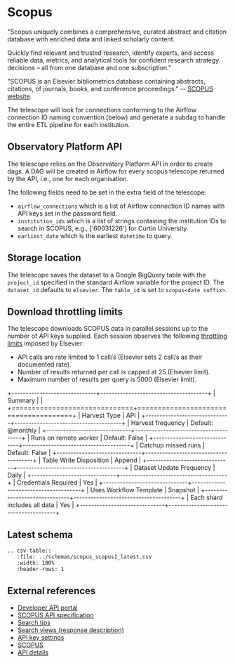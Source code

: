 # Scopus

"Scopus uniquely combines a comprehensive, curated abstract and citation database with enriched data and linked scholarly content.

Quickly find relevant and trusted research, identify experts, and access reliable data, metrics, and analytical tools for confident research strategy decisions – all from one database and one subscription."

"SCOPUS is an Elsevier bibliometrics database containing abstracts, citations, of journals, books, and conference
proceedings." -- [SCOPUS website](https://www.elsevier.com/solutions/scopus).

The telescope will look for connections conforming to the Airflow connection ID naming convention (below) and generate a
subdag to handle the entire ETL pipeline for each institution.

## Observatory Platform API

The telescope relies on the Observatory Platform API in order to create dags. A DAG will be created in Airflow for every scopus telescope returned by the API, i.e., one for each organisation.

The following fields need to be set in the extra field of the telescope:
 * `airflow_connections` which is a list of Airflow connection ID names with API keys set in the password field.
 * `institution_ids` which is a list of strings containing the institution IDs to search in SCOPUS, e.g., ['60031226'] for Curtin University.
 * `earliest_date` which is the earliest `datetime` to query.


## Storage location

The telescope saves the dataset to a Google BigQuery table with the `project_id` specified in the standard Airflow variable for the project ID. The `dataset_id` defaults to `elsevier`. The `table_id` is set to `scopus<date suffix>`.

## Download throttling limits

The telescope downloads SCOPUS data in parallel sessions up to the number of API keys supplied.  Each session observes the following [throttling limits](https://dev.elsevier.com/api_key_settings.html) imposed by Elsevier:
 * API calls are rate limited to 1 call/s (Elsevier sets 2 call/s as their documented rate).
 * Number of results returned per call is capped at 25 (Elsevier limit).
 * Maximum number of results per query is 5000 (Elsevier limit).

+------------------------------+--------------------------------------+
| Summary                      |                                      |
+==============================+======================================+
| Harvest Type                 | API                                  |
+------------------------------+--------------------------------------+
| Harvest frequency            | Default: @monthly                    |
+------------------------------+--------------------------------------+
| Runs on remote worker        | Default: False                       |
+------------------------------+--------------------------------------+
| Catchup missed runs          | Default: False                       |
+------------------------------+--------------------------------------+
| Table Write Disposition      | Append                               |
+------------------------------+--------------------------------------+
| Dataset Update Frequency     | Daily                                |
+------------------------------+--------------------------------------+
| Credentials Required         | Yes                                  |
+------------------------------+--------------------------------------+
| Uses Workflow Template       | Snapshot                             |
+------------------------------+--------------------------------------+
| Each shard includes all data | Yes                                  |
+------------------------------+--------------------------------------+


## Latest schema
``` eval_rst
.. csv-table::
   :file: ../schemas/scopus_scopus1_latest.csv
   :width: 100%
   :header-rows: 1
```

## External references
* [Developer API portal](https://dev.elsevier.com/scopus.html)
* [SCOPUS API specification](https://dev.elsevier.com/documentation/ScopusSearchAPI.wadl)
* [Search tips](https://dev.elsevier.com/sc_search_tips.html)
* [Search views (response description)](https://dev.elsevier.com/sc_search_views.html)
* [API key settings](https://dev.elsevier.com/api_key_settings.html)
* [SCOPUS](https://www.elsevier.com/en-gb/solutions/scopus)
* [API details](https://dev.elsevier.com/sc_api_spec.html)
